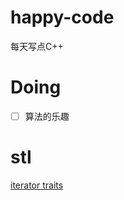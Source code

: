 # happy-code
每天写点C++

# Doing

- [ ] 算法的乐趣


# stl
[iterator traits](https://github.com/zhuanxuhit/happy-code/blob/master/src/stl/iterator_traits.ipynb)
